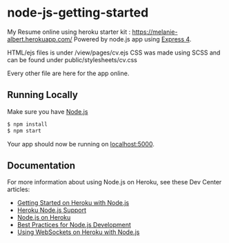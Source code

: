 # node-js-getting-started

My Resume online using heroku starter kit : https://melanie-albert.herokuapp.com/
Powered by node.js app using [Express 4](http://expressjs.com/).

HTML/ejs files is under /view/pages/cv.ejs
CSS was made using SCSS and can be found under public/stylesheets/cv.css

Every other file are here for the app online.
## Running Locally

Make sure you have [Node.js](http://nodejs.org/)
```sh
$ npm install
$ npm start
```

Your app should now be running on [localhost:5000](http://localhost:5000/).

## Documentation

For more information about using Node.js on Heroku, see these Dev Center articles:

- [Getting Started on Heroku with Node.js](https://devcenter.heroku.com/articles/getting-started-with-nodejs)
- [Heroku Node.js Support](https://devcenter.heroku.com/articles/nodejs-support)
- [Node.js on Heroku](https://devcenter.heroku.com/categories/nodejs)
- [Best Practices for Node.js Development](https://devcenter.heroku.com/articles/node-best-practices)
- [Using WebSockets on Heroku with Node.js](https://devcenter.heroku.com/articles/node-websockets)
